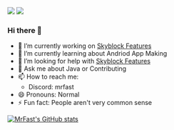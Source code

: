 ![](https://komarev.com/ghpvc/?username=MrFast-js&label=Profile%20Views&color=04aed9&style=for-the-badge)
![](https://img.shields.io/github/followers/MrFast-js?label=Followers&color=04aed9&style=for-the-badge)
### Hi there 👋

<!--
**MrFast-js/MrFast-js** is a ✨ _special_ ✨ repository because its `README.md` (this file) appears on your GitHub profile.

Here are some ideas to get you started:
-->
- 🔭 I’m currently working on [Skyblock Features](https://github.com/MrFast-js/SkyblockFeatures)
- 🌱 I’m currently learning about Andriod App Making
- 🤔 I’m looking for help with [Skyblock Features](https://github.com/MrFast-js/SkyblockFeatures)
- 💬 Ask me about Java or Contributing
- 📫 How to reach me: 
  - Discord: mrfast
- 😄 Pronouns: Normal
- ⚡ Fun fact: People aren't very common sense

[![MrFast's GitHub stats](https://github-readme-stats.vercel.app/api?username=MrFast-js)](https://github.com/MrFast-js/github-readme-stats?show_icons=true&theme=Gradient)
